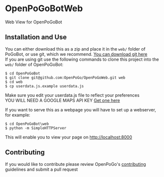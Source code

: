 # OpenPoGoBotWeb
Web View for OpenPoGoBot  

## Installation and Use
You can either download this as a zip and place it in the ``web/`` folder of PoGoBot, or use git, which we recommend.
[You can download git here](https://git-scm.com/download)  
If you are using git use the following commands to clone this project into the ``web/`` folder of OpenPoGoBot:  
```
$ cd OpenPoGoBot  
$ git clone git@github.com:OpenPoGo/OpenPoGoWeb.git web
$ cd web  
$ cp userdata.js.example userdata.js
```  

Make sure you edit your userdata.js file to reflect your preferences  
YOU WILL NEED A GOOGLE MAPS API KEY   [Get one here](https://developers.google.com/maps/documentation/javascript/get-api-key)  

If you want to serve this as a webpage you will have to set up a webserver, for example:

```
$ cd OpenPoGoBot\web  
$ python -m SimpleHTTPServer
```  

This will enable you to view your page on [http://localhost:8000](http://localhost:8000)  

## Contributing
If you would like to contribute please review OpenPoGo's [contributing](https://github.com/OpenPoGo/OpenPoGoBot/blob/master/CONTRIBUTING.md) guidelines and submit a pull request
